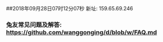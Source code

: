 ##2018年09月28日07时12分07秒 新址: 159.65.69.246
### 兔友常见问题及解答: https://github.com/wanggonging/d/blob/w/FAQ.md
